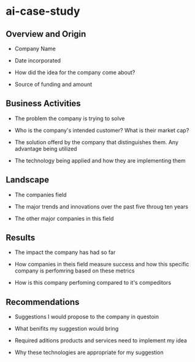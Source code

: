 # ai-case-study

## Overview and Origin

* Company Name

* Date incorporated

* How did the idea for the company come about?

* Source of funding and amount

## Business Activities

* The problem the company is trying to solve

* Who is the company's intended customer? What is their market cap?

* The solution offerd by the company that distinguishes them. Any advantage 
being utilized

* The technology being applied and how they are implementing them

## Landscape

* The companies field

* The major trends and innovations over the past five throug ten years

* The other major companies in this field

## Results

* The impact the company has had so far

* How companies in theis field measure success and how this specific company is
perfomring based on these metrics

* How is this company perfoming compared to it's compeditors

## Recommendations

* Suggestions I would propose to the company in questoin

* What benifits my suggestion would bring

* Required aditions products and services need to implement my idea

* Why these technologies are appropriate for my suggestion

